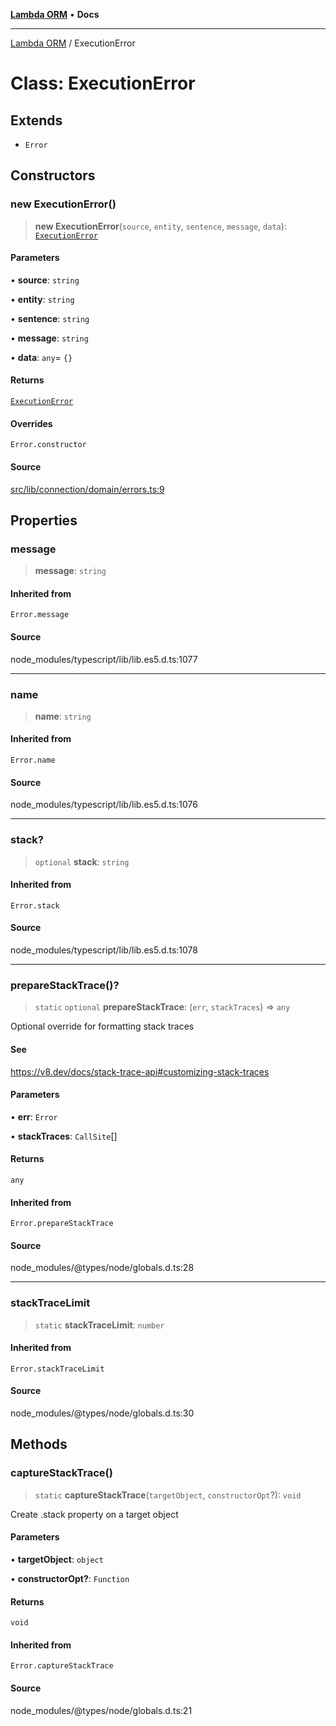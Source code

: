 [**Lambda ORM**](../README.md) • **Docs**

***

[Lambda ORM](../README.md) / ExecutionError

# Class: ExecutionError

## Extends

- `Error`

## Constructors

### new ExecutionError()

> **new ExecutionError**(`source`, `entity`, `sentence`, `message`, `data`): [`ExecutionError`](ExecutionError.md)

#### Parameters

• **source**: `string`

• **entity**: `string`

• **sentence**: `string`

• **message**: `string`

• **data**: `any`= `{}`

#### Returns

[`ExecutionError`](ExecutionError.md)

#### Overrides

`Error.constructor`

#### Source

[src/lib/connection/domain/errors.ts:9](https://github.com/lambda-orm/lambdaorm/blob/b5545097c371addc7799ba0f29b9e8204e97d347/src/lib/connection/domain/errors.ts#L9)

## Properties

### message

> **message**: `string`

#### Inherited from

`Error.message`

#### Source

node\_modules/typescript/lib/lib.es5.d.ts:1077

***

### name

> **name**: `string`

#### Inherited from

`Error.name`

#### Source

node\_modules/typescript/lib/lib.es5.d.ts:1076

***

### stack?

> `optional` **stack**: `string`

#### Inherited from

`Error.stack`

#### Source

node\_modules/typescript/lib/lib.es5.d.ts:1078

***

### prepareStackTrace()?

> `static` `optional` **prepareStackTrace**: (`err`, `stackTraces`) => `any`

Optional override for formatting stack traces

#### See

https://v8.dev/docs/stack-trace-api#customizing-stack-traces

#### Parameters

• **err**: `Error`

• **stackTraces**: `CallSite`[]

#### Returns

`any`

#### Inherited from

`Error.prepareStackTrace`

#### Source

node\_modules/@types/node/globals.d.ts:28

***

### stackTraceLimit

> `static` **stackTraceLimit**: `number`

#### Inherited from

`Error.stackTraceLimit`

#### Source

node\_modules/@types/node/globals.d.ts:30

## Methods

### captureStackTrace()

> `static` **captureStackTrace**(`targetObject`, `constructorOpt`?): `void`

Create .stack property on a target object

#### Parameters

• **targetObject**: `object`

• **constructorOpt?**: `Function`

#### Returns

`void`

#### Inherited from

`Error.captureStackTrace`

#### Source

node\_modules/@types/node/globals.d.ts:21
